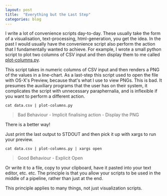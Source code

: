 ```yaml
---
layout: post
title:  "Everything but the Last Step"
categories: blog
---
```


I write a lot of convenience scripts day-to-day. These usually take the form of
a visualisation, text-processing, html-generation, you get the idea.
In the past I would usually have the convenience script also perform the action
that I fundamentally wanted to achieve.
For example, I wrote a small python script to plot two columns of CSV input
and then display them to me called
[plot-columns.py](https://gist.github.com/sordina/5de735198c3250538075).

<!--more-->

This script takes in numeric columns of CSV input and then renders a PNG
of the values in a line-chart. As a last-step this script used to open the file
with OS-X's Preview, because that's what I use to view PNGs.
This is bad. It presumes the auxiliary programs that the user has on their system,
it complicates the script with unnecessary paraphernalia, and is inflexible
if you want to perform a different action.

	cat data.csv | plot-columns.py

> Bad Behaviour - Implicit finalising action - Display the PNG

There is a better way!

Just print the last output to STDOUT and then pick it up with xargs to run your
preview.

	cat data.csv | plot-columns.py | xargs open

> Good Behaviour - Explicit Open

Or write it to a file, copy to your clipboard, have it pasted into your
text editor, etc. etc. The principle is that you allow your scripts
to be used in the middle of a pipeline, rather than just at the end.

This principle applies to many things, not just visualization scripts.

